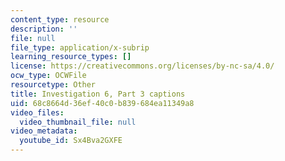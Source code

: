 ```yaml
---
content_type: resource
description: ''
file: null
file_type: application/x-subrip
learning_resource_types: []
license: https://creativecommons.org/licenses/by-nc-sa/4.0/
ocw_type: OCWFile
resourcetype: Other
title: Investigation 6, Part 3 captions
uid: 68c8664d-36ef-40c0-b839-684ea11349a8
video_files:
  video_thumbnail_file: null
video_metadata:
  youtube_id: Sx4Bva2GXFE
---
```

